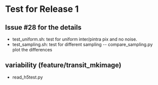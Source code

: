# Test for Release 1

## Issue #28 for the details

- test_uniform.sh: test for uniform inter/pintra pix and no noise.
- test_sampling.sh: test for different sampling
-- compare_sampling.py plot the differences

## variability (feature/transit_mkimage)

- read_h5test.py